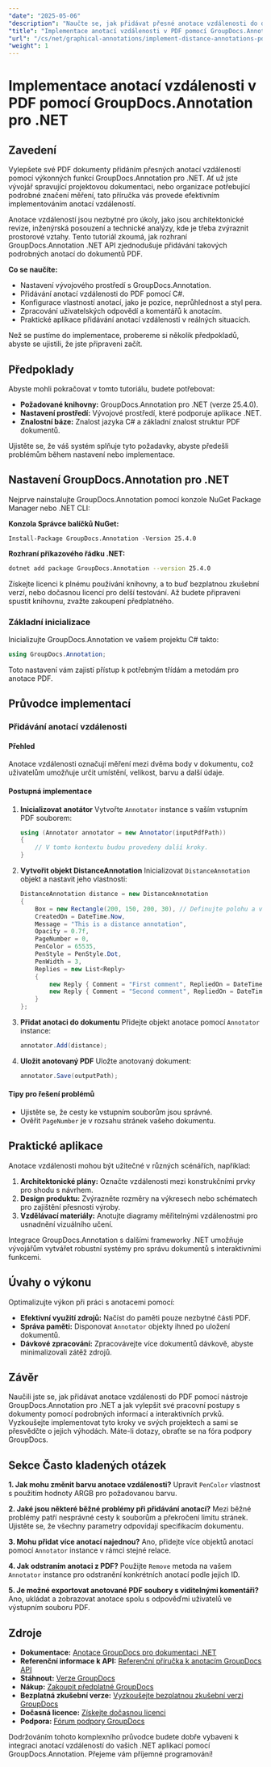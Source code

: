 ```yaml
---
"date": "2025-05-06"
"description": "Naučte se, jak přidávat přesné anotace vzdálenosti do dokumentů PDF pomocí nástroje GroupDocs.Annotation pro .NET. Tato příručka se zabývá nastavením, konfigurací a praktickými aplikacemi."
"title": "Implementace anotací vzdálenosti v PDF pomocí GroupDocs.Annotation pro .NET"
"url": "/cs/net/graphical-annotations/implement-distance-annotations-pdfs-groupdocs-dotnet/"
"weight": 1
---
```


# Implementace anotací vzdálenosti v PDF pomocí GroupDocs.Annotation pro .NET

## Zavedení

Vylepšete své PDF dokumenty přidáním přesných anotací vzdáleností pomocí výkonných funkcí GroupDocs.Annotation pro .NET. Ať už jste vývojář spravující projektovou dokumentaci, nebo organizace potřebující podrobné značení měření, tato příručka vás provede efektivním implementováním anotací vzdáleností.

Anotace vzdáleností jsou nezbytné pro úkoly, jako jsou architektonické revize, inženýrská posouzení a technické analýzy, kde je třeba zvýraznit prostorové vztahy. Tento tutoriál zkoumá, jak rozhraní GroupDocs.Annotation .NET API zjednodušuje přidávání takových podrobných anotací do dokumentů PDF.

**Co se naučíte:**
- Nastavení vývojového prostředí s GroupDocs.Annotation.
- Přidávání anotací vzdálenosti do PDF pomocí C#.
- Konfigurace vlastností anotací, jako je pozice, neprůhlednost a styl pera.
- Zpracování uživatelských odpovědí a komentářů k anotacím.
- Praktické aplikace přidávání anotací vzdálenosti v reálných situacích.

Než se pustíme do implementace, probereme si několik předpokladů, abyste se ujistili, že jste připraveni začít.

## Předpoklady

Abyste mohli pokračovat v tomto tutoriálu, budete potřebovat:
- **Požadované knihovny:** GroupDocs.Annotation pro .NET (verze 25.4.0).
- **Nastavení prostředí:** Vývojové prostředí, které podporuje aplikace .NET.
- **Znalostní báze:** Znalost jazyka C# a základní znalost struktur PDF dokumentů.

Ujistěte se, že váš systém splňuje tyto požadavky, abyste předešli problémům během nastavení nebo implementace.

## Nastavení GroupDocs.Annotation pro .NET

Nejprve nainstalujte GroupDocs.Annotation pomocí konzole NuGet Package Manager nebo .NET CLI:

**Konzola Správce balíčků NuGet:**
```shell
Install-Package GroupDocs.Annotation -Version 25.4.0
```

**Rozhraní příkazového řádku .NET:**
```bash
dotnet add package GroupDocs.Annotation --version 25.4.0
```

Získejte licenci k plnému používání knihovny, a to buď bezplatnou zkušební verzí, nebo dočasnou licencí pro delší testování. Až budete připraveni spustit knihovnu, zvažte zakoupení předplatného.

### Základní inicializace

Inicializujte GroupDocs.Annotation ve vašem projektu C# takto:
```csharp
using GroupDocs.Annotation;
```

Toto nastavení vám zajistí přístup k potřebným třídám a metodám pro anotace PDF.

## Průvodce implementací

### Přidávání anotací vzdálenosti

#### Přehled

Anotace vzdálenosti označují měření mezi dvěma body v dokumentu, což uživatelům umožňuje určit umístění, velikost, barvu a další údaje.

#### Postupná implementace
1. **Inicializovat anotátor**
   Vytvořte `Annotator` instance s vaším vstupním PDF souborem:
   ```csharp
   using (Annotator annotator = new Annotator(inputPdfPath))
   {
       // V tomto kontextu budou provedeny další kroky.
   }
   ```
2. **Vytvořit objekt DistanceAnnotation**
   Inicializovat `DistanceAnnotation` objekt a nastavit jeho vlastnosti:
   ```csharp
   DistanceAnnotation distance = new DistanceAnnotation
   {
       Box = new Rectangle(200, 150, 200, 30), // Definujte polohu a velikost.
       CreatedOn = DateTime.Now,
       Message = "This is a distance annotation",
       Opacity = 0.7f,
       PageNumber = 0,
       PenColor = 65535,
       PenStyle = PenStyle.Dot,
       PenWidth = 3,
       Replies = new List<Reply>
       {
           new Reply { Comment = "First comment", RepliedOn = DateTime.Now },
           new Reply { Comment = "Second comment", RepliedOn = DateTime.Now }
       }
   };
   ```
3. **Přidat anotaci do dokumentu**
   Přidejte objekt anotace pomocí `Annotator` instance:
   ```csharp
   annotator.Add(distance);
   ```
4. **Uložit anotovaný PDF**
   Uložte anotovaný dokument:
   ```csharp
   annotator.Save(outputPath);
   ```

#### Tipy pro řešení problémů
- Ujistěte se, že cesty ke vstupním souborům jsou správné.
- Ověřit `PageNumber` je v rozsahu stránek vašeho dokumentu.

## Praktické aplikace

Anotace vzdálenosti mohou být užitečné v různých scénářích, například:
1. **Architektonické plány:** Označte vzdálenosti mezi konstrukčními prvky pro shodu s návrhem.
2. **Design produktu:** Zvýrazněte rozměry na výkresech nebo schématech pro zajištění přesnosti výroby.
3. **Vzdělávací materiály:** Anotujte diagramy měřitelnými vzdálenostmi pro usnadnění vizuálního učení.

Integrace GroupDocs.Annotation s dalšími frameworky .NET umožňuje vývojářům vytvářet robustní systémy pro správu dokumentů s interaktivními funkcemi.

## Úvahy o výkonu

Optimalizujte výkon při práci s anotacemi pomocí:
- **Efektivní využití zdrojů:** Načíst do paměti pouze nezbytné části PDF.
- **Správa paměti:** Disponovat `Annotator` objekty ihned po uložení dokumentů.
- **Dávkové zpracování:** Zpracovávejte více dokumentů dávkově, abyste minimalizovali zátěž zdrojů.

## Závěr

Naučili jste se, jak přidávat anotace vzdálenosti do PDF pomocí nástroje GroupDocs.Annotation pro .NET a jak vylepšit své pracovní postupy s dokumenty pomocí podrobných informací a interaktivních prvků. Vyzkoušejte implementovat tyto kroky ve svých projektech a sami se přesvědčte o jejich výhodách. Máte-li dotazy, obraťte se na fóra podpory GroupDocs.

## Sekce Často kladených otázek

**1. Jak mohu změnit barvu anotace vzdálenosti?**
   Upravit `PenColor` vlastnost s použitím hodnoty ARGB pro požadovanou barvu.

**2. Jaké jsou některé běžné problémy při přidávání anotací?**
   Mezi běžné problémy patří nesprávné cesty k souborům a překročení limitu stránek. Ujistěte se, že všechny parametry odpovídají specifikacím dokumentu.

**3. Mohu přidat více anotací najednou?**
   Ano, přidejte více objektů anotací pomocí `Annotator` instance v rámci stejné relace.

**4. Jak odstraním anotaci z PDF?**
   Použijte `Remove` metoda na vašem `Annotator` instance pro odstranění konkrétních anotací podle jejich ID.

**5. Je možné exportovat anotované PDF soubory s viditelnými komentáři?**
   Ano, ukládat a zobrazovat anotace spolu s odpověďmi uživatelů ve výstupním souboru PDF.

## Zdroje
- **Dokumentace:** [Anotace GroupDocs pro dokumentaci .NET](https://docs.groupdocs.com/annotation/net/)
- **Referenční informace k API:** [Referenční příručka k anotacím GroupDocs API](https://reference.groupdocs.com/annotation/net/)
- **Stáhnout:** [Verze GroupDocs](https://releases.groupdocs.com/annotation/net/)
- **Nákup:** [Zakoupit předplatné GroupDocs](https://purchase.groupdocs.com/buy)
- **Bezplatná zkušební verze:** [Vyzkoušejte bezplatnou zkušební verzi GroupDocs](https://releases.groupdocs.com/annotation/net/)
- **Dočasná licence:** [Získejte dočasnou licenci](https://purchase.groupdocs.com/temporary-license/)
- **Podpora:** [Fórum podpory GroupDocs](https://forum.groupdocs.com/c/annotation/) 

Dodržováním tohoto komplexního průvodce budete dobře vybaveni k integraci anotací vzdáleností do vašich .NET aplikací pomocí GroupDocs.Annotation. Přejeme vám příjemné programování!